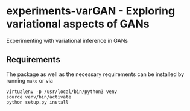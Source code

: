 # experiments-varGAN - Exploring variational aspects of GANs

Experimenting with variational inference in GANs


## Requirements

The package as well as the necessary requirements can be installed by running `make` or via
```
virtualenv -p /usr/local/bin/python3 venv
source venv/bin/activate
python setup.py install
```

